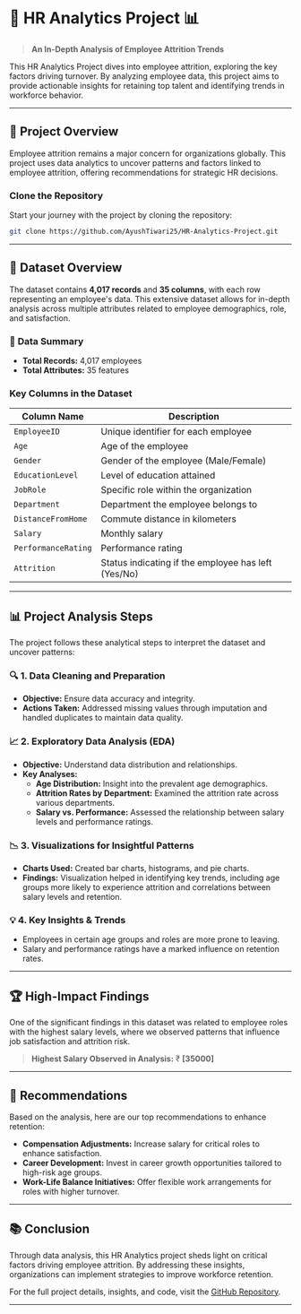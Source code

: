 # 🎉 **HR Analytics Project** 📊                     
> **An In-Depth Analysis of Employee Attrition Trends**

This HR Analytics Project dives into employee attrition, exploring the key factors driving turnover. By analyzing employee data, this project aims to provide actionable insights for retaining top talent and identifying trends in workforce behavior.

---

## 📌 **Project Overview**
Employee attrition remains a major concern for organizations globally. This project uses data analytics to uncover patterns and factors linked to employee attrition, offering recommendations for strategic HR decisions.

### **Clone the Repository**
Start your journey with the project by cloning the repository:

```bash
git clone https://github.com/AyushTiwari25/HR-Analytics-Project.git
```

---

## 📂 **Dataset Overview**

The dataset contains **4,017 records** and **35 columns**, with each row representing an employee's data. This extensive dataset allows for in-depth analysis across multiple attributes related to employee demographics, role, and satisfaction.

### 🔢 **Data Summary**
- **Total Records:** 4,017 employees
- **Total Attributes:** 35 features

### **Key Columns in the Dataset**

| **Column Name**          | **Description**                                                  |
|--------------------------|------------------------------------------------------------------|
| `EmployeeID`             | Unique identifier for each employee                             |
| `Age`                    | Age of the employee                                             |
| `Gender`                 | Gender of the employee (Male/Female)                            |
| `EducationLevel`         | Level of education attained                                     |
| `JobRole`                | Specific role within the organization                           |
| `Department`             | Department the employee belongs to                              |
| `DistanceFromHome`       | Commute distance in kilometers                                  |
| `Salary`                 | Monthly salary                                                  |
| `PerformanceRating`      | Performance rating                                              |
| `Attrition`              | Status indicating if the employee has left (Yes/No)             |

---

## 📊 **Project Analysis Steps**

The project follows these analytical steps to interpret the dataset and uncover patterns:

### 🔍 **1. Data Cleaning and Preparation**
   - **Objective:** Ensure data accuracy and integrity.
   - **Actions Taken:** Addressed missing values through imputation and handled duplicates to maintain data quality.

### 📈 **2. Exploratory Data Analysis (EDA)**
   - **Objective:** Understand data distribution and relationships.
   - **Key Analyses:**
     - **Age Distribution:** Insight into the prevalent age demographics.
     - **Attrition Rates by Department:** Examined the attrition rate across various departments.
     - **Salary vs. Performance:** Assessed the relationship between salary levels and performance ratings.

### 📉 **3. Visualizations for Insightful Patterns**
   - **Charts Used:** Created bar charts, histograms, and pie charts.
   - **Findings:** Visualization helped in identifying key trends, including age groups more likely to experience attrition and correlations between salary levels and retention.

### 💡 **4. Key Insights & Trends**
   - Employees in certain age groups and roles are more prone to leaving.
   - Salary and performance ratings have a marked influence on retention rates.

---

## 🏆 **High-Impact Findings**
One of the significant findings in this dataset was related to employee roles with the highest salary levels, where we observed patterns that influence job satisfaction and attrition risk. 

> **Highest Salary Observed in Analysis:** ₹ **[35000]**

---

## 📑 **Recommendations**
Based on the analysis, here are our top recommendations to enhance retention:
   - **Compensation Adjustments:** Increase salary for critical roles to enhance satisfaction.
   - **Career Development:** Invest in career growth opportunities tailored to high-risk age groups.
   - **Work-Life Balance Initiatives:** Offer flexible work arrangements for roles with higher turnover.

---

## 📚 **Conclusion**
Through data analysis, this HR Analytics project sheds light on critical factors driving employee attrition. By addressing these insights, organizations can implement strategies to improve workforce retention.

For the full project details, insights, and code, visit the [GitHub Repository](https://github.com/AyushTiwari25/Human_Resouese-Analytics).

--- 
